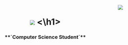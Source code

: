 <img align="right" src="https://visitor-badge.laobi.icu/badge?page_id=kt5u.kt5u"/>
<h1 align="center">
 <img src="https://readme-typing-svg.demolab.com?font=Prompt&weight=600&size=35&duration=2000&pause=1000&center=true&vCenter=true&width=500&height=70&lines=Hi+there!;I'm+kt5u!">
<\h1>

<h3 align="center">**´Computer Science Student´**</h3>




